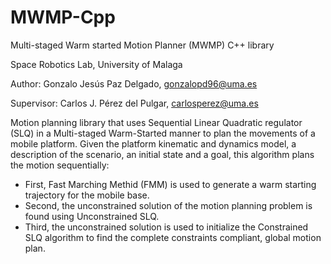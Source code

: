 # MWMP-Cpp
Multi-staged Warm started Motion Planner (MWMP) C++ library

Space Robotics Lab, University of Malaga

Author: Gonzalo Jesús Paz Delgado, gonzalopd96@uma.es

Supervisor: Carlos J. Pérez del Pulgar, carlosperez@uma.es

Motion planning library that uses Sequential Linear Quadratic regulator (SLQ) in a Multi-staged Warm-Started manner to plan the movements of a mobile platform. Given the platform kinematic and dynamics model, a description of the scenario, an initial state and a goal, this algorithm plans the motion sequentially:
  - First, Fast Marching Methid (FMM) is used to generate a warm starting trajectory for the mobile base.
  - Second, the unconstrained solution of the motion planning problem is found using Unconstrained SLQ.
  - Third, the unconstrained solution is used to initialize the Constrained SLQ algorithm to find the complete constraints compliant, global motion plan.
